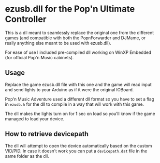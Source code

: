 # ezusb.dll for the Pop'n Ultimate Controller

This is a dll meant to seamlessly replace the original one from the different games (and compatible with both the PopnForwarder and DJMame, or really anything else meant to be used with ezusb.dll).

For ease of use I included pre-compiled dll working on WinXP Embedded (for official Pop'n Music cabinets).

## Usage

Replace the game ezusb.dll file with this one and the game will read input and send lights to your Arduino as if it were the original IOBoard.

Pop'n Music Adventure used a different dll format so you have to set a flag in `ezusb.h` for the dll to compile in a way that will work with this game.

The dll makes the lights turn on for 1 sec on load so you'll know if the game managed to load your device.

## How to retrieve devicepath

The dll will attempt to open the device automatically based on the custom VID/PID. In case it doesn't work you can put a `devicepath.dat` file in the same folder as the dll.